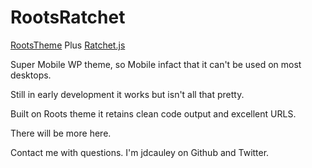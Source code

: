 RootsRatchet
============

<a href="http://rootstheme.com" target="_blank">RootsTheme</a> Plus <a href="http://maker.github.com/ratchet" target="_blank">Ratchet.js</a>

Super Mobile WP theme, so Mobile infact that it can't be used on most desktops.

Still in early development it works but isn't all that pretty.

Built on Roots theme it retains clean code output and excellent URLS.

There will be more here.

Contact me with questions. I'm jdcauley on Github and Twitter.


